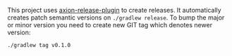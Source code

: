 This project uses [axion-release-plugin](https://github.com/allegro/axion-release-plugin) to create releases. It
automatically creates patch semantic versions on `./gradlew release`. To bump the major or minor version you need to
create new GIT tag which denotes newer version:

```bash
./gradlew tag v0.1.0
```